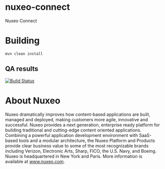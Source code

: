 nuxeo-connect
=============

Nuxeo Connect

# Building

    mvn clean install

## QA results

[![Build Status](https://qa.nuxeo.org/jenkins/buildStatus/icon?job=master/nuxeo-connect-master)](https://qa.nuxeo.org/jenkins/job/master/job/nuxeo-connect-master/)

# About Nuxeo

Nuxeo dramatically improves how content-based applications are built, managed and deployed, making customers more agile, innovative and successful. Nuxeo provides a next generation, enterprise ready platform for building traditional and cutting-edge content oriented applications. Combining a powerful application development environment with SaaS-based tools and a modular architecture, the Nuxeo Platform and Products provide clear business value to some of the most recognizable brands including Verizon, Electronic Arts, Sharp, FICO, the U.S. Navy, and Boeing. Nuxeo is headquartered in New York and Paris. More information is available at www.nuxeo.com.
